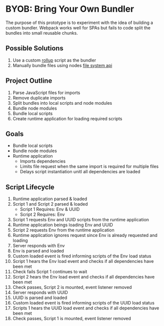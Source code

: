 # BYOB: Bring Your Own Bundler

The purpose of this prototype is to experiment with the idea of building a custom bundler. Webpack works well for SPAs but fails to code split the bundles into small reusable chunks.

## Possible Solutions

1. Use a custom [rollup](https://rollupjs.org/) script as the bundler
2. Manually bundle files using nodes [file system api](https://nodejs.org/api/fs.html)

## Project Outline

1. Parse JavaScript files for imports
1. Remove duplicate imports
1. Split bundles into local scripts and node modules
1. Bundle node modules
1. Bundle local scripts
1. Create runtime application for loading required scripts

## Goals

- Bundle local scripts
- Bundle node modules
- Runtime application
    - Imports dependencies
    - Limits file request when the same import is required for multiple files
    - Delays script instantiation unitl all dependencies are loaded

## Script Lifecycle

1. Runtime application parsed & loaded
1. Script 1 and Script 2 parsed & loaded
    - Script 1 Requires: Env & UUID
    - Script 2 Requires: Env
1. Script 1 requests Env and UUID scripts from the runtime application
1. Runtime application beings loading Env and UUID
1. Script 2 requests Env from the runtime application
1. Runtime application ignores request since Env is already requested and loading
1. Server responds with Env
1. Env is parsed and loaded
1. Custom loaded event is fired informing scripts of the Env load status
1. Script 1 hears the Env load event and checks if all dependencies have been met
1. Check fails Script 1 continues to wait
1. Script 2 hears the Env load event and checks if all dependencies have been met
1. Check passes, Script 2 is mounted, event listener removed
1. Server responds with UUID
1. UUID is parsed and loaded
1. Custom loaded event is fired informing scripts of the UUID load status
1. Scripts 1 hears the UUID load event and checks if all dependencies have been met
1. Check passes, Script 1 is mounted, event listener removed
